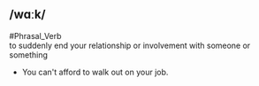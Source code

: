 ## /wɑːk/
#Phrasal_Verb  
to suddenly end your relationship or involvement with someone or something

- You can't afford to walk out on your job.